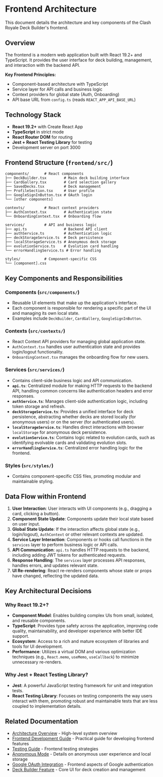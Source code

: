# Frontend Architecture

This document details the architecture and key components of the Clash Royale Deck Builder's frontend.

## Overview

The frontend is a modern web application built with React 19.2+ and TypeScript. It provides the user interface for deck building, management, and interaction with the backend API.

**Key Frontend Principles:**
- Component-based architecture with TypeScript
- Service layer for API calls and business logic
- Context providers for global state (Auth, Onboarding)
- API base URL from `config.ts` (reads `REACT_APP_API_BASE_URL`)

## Technology Stack

- **React 19.2+** with Create React App
- **TypeScript** in strict mode
- **React Router DOM** for routing
- **Jest + React Testing Library** for testing
- Development server on port 3000

## Frontend Structure (`frontend/src/`)

```
components/       # React components
├── DeckBuilder.tsx        # Main deck building interface
├── CardGallery.tsx        # Card selection gallery
├── SavedDecks.tsx         # Deck management
├── ProfileSection.tsx     # User profile
├── GoogleSignInButton.tsx # OAuth login
└── [other components]

contexts/         # React context providers
├── AuthContext.tsx        # Authentication state
└── OnboardingContext.tsx  # Onboarding flow

services/         # API and business logic
├── api.ts                 # Backend API client
├── authService.ts         # Authentication logic
├── deckStorageService.ts  # Deck persistence
├── localStorageService.ts # Anonymous deck storage
├── evolutionService.ts    # Evolution card handling
└── errorHandlingService.ts # Error handling

styles/           # Component-specific CSS
└── [component].css
```

## Key Components and Responsibilities

### Components (`src/components/`)
- Reusable UI elements that make up the application's interface.
- Each component is responsible for rendering a specific part of the UI and managing its own local state.
- Examples include `DeckBuilder`, `CardGallery`, `GoogleSignInButton`.

### Contexts (`src/contexts/`)
- React Context API providers for managing global application state.
- `AuthContext.tsx` handles user authentication state and provides login/logout functionality.
- `OnboardingContext.tsx` manages the onboarding flow for new users.

### Services (`src/services/`)
- Contains client-side business logic and API communication.
- **`api.ts`**: Centralized module for making HTTP requests to the backend API, handling common concerns like authentication headers and error responses.
- **`authService.ts`**: Manages client-side authentication logic, including token storage and refresh.
- **`deckStorageService.ts`**: Provides a unified interface for deck persistence, abstracting whether decks are stored locally (for anonymous users) or on the server (for authenticated users).
- **`localStorageService.ts`**: Handles direct interactions with browser `localStorage` for anonymous deck persistence.
- **`evolutionService.ts`**: Contains logic related to evolution cards, such as identifying evolvable cards and validating evolution slots.
- **`errorHandlingService.ts`**: Centralized error handling logic for the frontend.

### Styles (`src/styles/`)
- Contains component-specific CSS files, promoting modular and maintainable styling.

## Data Flow within Frontend

1.  **User Interaction**: User interacts with UI components (e.g., dragging a card, clicking a button).
2.  **Component State Update**: Components update their local state based on user input.
3.  **Global State Update**: If the interaction affects global state (e.g., login/logout), `AuthContext` or other relevant contexts are updated.
4.  **Service Layer Interaction**: Components or hooks call functions in the `services` layer to perform business logic or API calls.
5.  **API Communication**: `api.ts` handles HTTP requests to the backend, including adding JWT tokens for authenticated requests.
6.  **Response Handling**: The `services` layer processes API responses, handles errors, and updates relevant state.
7.  **UI Re-rendering**: React re-renders components whose state or props have changed, reflecting the updated data.

## Key Architectural Decisions

### Why React 19.2+?
- **Component Model**: Enables building complex UIs from small, isolated, and reusable components.
- **TypeScript**: Provides type safety across the application, improving code quality, maintainability, and developer experience with better IDE support.
- **Ecosystem**: Access to a rich and mature ecosystem of libraries and tools for UI development.
- **Performance**: Utilizes a virtual DOM and various optimization techniques (e.g., `React.memo`, `useMemo`, `useCallback`) to minimize unnecessary re-renders.

### Why Jest + React Testing Library?
- **Jest**: A powerful JavaScript testing framework for unit and integration tests.
- **React Testing Library**: Focuses on testing components the way users interact with them, promoting robust and maintainable tests that are less coupled to implementation details.

## Related Documentation

- [Architecture Overview](../architecture/overview.md) - High-level system overview
- [Frontend Development Guide](../development/frontend.md) - Practical guide for developing frontend features
- [Testing Guide](../development/testing.md) - Frontend testing strategies
- [Anonymous Mode](../features/anonymous-mode.md) - Details on anonymous user experience and local storage
- [Google OAuth Integration](../features/google-oauth.md) - Frontend aspects of Google authentication
- [Deck Builder Feature](../features/deck-builder.md) - Core UI for deck creation and management
